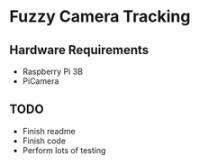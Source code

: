 # Fuzzy Camera Tracking

## Hardware Requirements

- Raspberry Pi 3B
- PiCamera

## TODO

- Finish readme
- Finish code
- Perform lots of testing